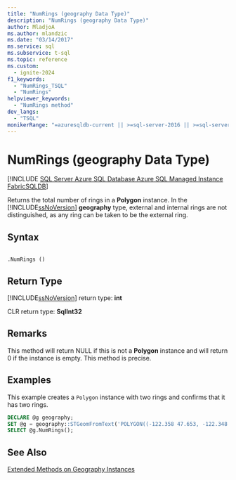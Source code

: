 ```yaml
---
title: "NumRings (geography Data Type)"
description: "NumRings (geography Data Type)"
author: MladjoA
ms.author: mlandzic
ms.date: "03/14/2017"
ms.service: sql
ms.subservice: t-sql
ms.topic: reference
ms.custom:
  - ignite-2024
f1_keywords:
  - "NumRings_TSQL"
  - "NumRings"
helpviewer_keywords:
  - "NumRings method"
dev_langs:
  - "TSQL"
monikerRange: "=azuresqldb-current || >=sql-server-2016 || >=sql-server-linux-2017 || =azuresqldb-mi-current || =fabric"
---
```

# NumRings (geography Data Type)
[!INCLUDE [SQL Server Azure SQL Database Azure SQL Managed Instance FabricSQLDB](../../includes/applies-to-version/sql-asdb-asdbmi-fabricsqldb.md)]

  Returns the total number of rings in a **Polygon** instance. In the [!INCLUDE[ssNoVersion](../../includes/ssnoversion-md.md)] **geography** type, external and internal rings are not distinguished, as any ring can be taken to be the external ring.  
  
## Syntax  
  
```  
  
.NumRings ()  
```  

## Return Type  
 [!INCLUDE[ssNoVersion](../../includes/ssnoversion-md.md)] return type: **int**  
  
 CLR return type: **SqlInt32**  
  
## Remarks  
 This method will return NULL if this is not a **Polygon** instance and will return 0 if the instance is empty. This method is precise.  
  
## Examples  
 This example creates a `Polygon` instance with two rings and confirms that it has two rings.  
  
```sql
DECLARE @g geography;  
SET @g = geography::STGeomFromText('POLYGON((-122.358 47.653, -122.348 47.649, -122.348 47.658, -122.358 47.658, -122.358 47.653), (-122.357 47.654, -122.357 47.657, -122.349 47.657, -122.349 47.650, -122.357 47.654))', 4326);  
SELECT @g.NumRings();  
```  
  
## See Also  
 [Extended Methods on Geography Instances](../../t-sql/spatial-geography/extended-methods-on-geography-instances.md)  
  
  
